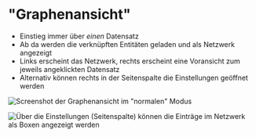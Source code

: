 # "Graphenansicht"

- Einstieg immer über _einen_ Datensatz
- Ab da werden die verknüpften Entitäten geladen und als Netzwerk angezeigt
- Links erscheint das Netzwerk, rechts erscheint eine Voransicht zum jeweils angeklickten Datensatz
- Alternativ können rechts in der Seitenspalte die Einstellungen geöffnet werden

![Screenshot der Graphenansicht im "normalen" Modus](../../assets/frontend/Graphenansicht/Graphenansicht-Normal.avif)

![Über die Einstellungen (Seitenspalte) können die Einträge im Netzwerk als Boxen angezeigt werden](../../assets/frontend/Graphenansicht/Graphenansicht-Settings.avif)
